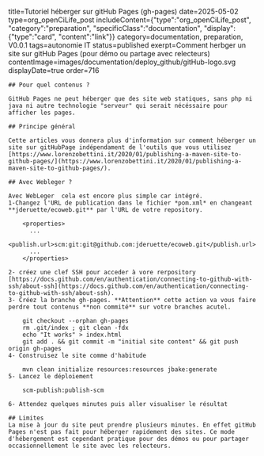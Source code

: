 title=Tutoriel héberger sur gitHub Pages (gh-pages)
date=2025-05-02
type=org_openCiLife_post
includeContent={"type":"org_openCiLife_post", "category":"preparation", "specificClass":"documentation", "display":{"type":"card", "content":"link"}}
category=documentation, preparation, V0.0.1
tags=autonomie IT
status=published
exerpt=Comment herbger un site sur gitHub Pages (pour démo ou partage avec relecteurs)
contentImage=images/documentation/deploy_github/gitHub-logo.svg
displayDate=true
order=716
~~~~~~
## Pour quel contenus ? 

GitHub Pages ne peut héberger que des site web statiques, sans php ni java ni autre technologie "serveur" qui serait nécéssaire pour afficher les pages.

## Principe général

Cette articles vous donnera plus d'information sur comment héberger un site sur gitHubPage indépendament de l'outils que vous utilisez [https://www.lorenzobettini.it/2020/01/publishing-a-maven-site-to-github-pages/](https://www.lorenzobettini.it/2020/01/publishing-a-maven-site-to-github-pages/).

## Avec Webleger ?

Avec WebLeger  cela est encore plus simple car intégré.
1-Changez l'URL de publication dans le fichier *pom.xml* en changeant **jderuette/ecoweb.git** par l'URL de votre repository.

    <properties>
      ...
      <publish.url>scm:git:git@github.com:jderuette/ecoweb.git</publish.url>
      ...
    </properties>
    
2- créez une clef SSH pour acceder à vore rerpository [https://docs.github.com/en/authentication/connecting-to-github-with-ssh/about-ssh](https://docs.github.com/en/authentication/connecting-to-github-with-ssh/about-ssh).
3- Créez la branche gh-pages. **Attention** cette action va vous faire perdre tout contenus **non commité** sur votre branches acutel.

    git checkout --orphan gh-pages
    rm .git/index ; git clean -fdx
    echo "It works" > index.html
    git add . && git commit -m "initial site content" && git push origin gh-pages
4- Construisez le site comme d'habitude

    mvn clean initialize resources:resources jbake:generate
5- Lancez le déploiement

    scm-publish:publish-scm

6- Attendez quelques minutes puis aller visualiser le résultat

## Limites
La mise à jour du site peut prendre plusieurs minutes. En effet gitHub Pages n'est pas fait pour héberger rapidement des sites. Ce mode d'hébergement est cependant pratique pour des démos ou pour partager occasionnellement le site avec les relecteurs.
